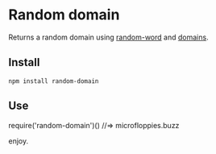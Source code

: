 # Random domain

Returns a random domain using [random-word]()  and [domains]().

## Install

    npm install random-domain

## Use

   require('random-domain')()
   //=> microfloppies.buzz

enjoy.
